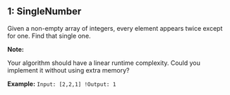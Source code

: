 ## 1: SingleNumber
Given a non-empty array of integers, every element appears twice except for one. Find that single one.

**Note:**

Your algorithm should have a linear runtime complexity. Could you implement it without using extra memory?

**Example:**
``
Input: [2,2,1]
!Output: 1
``
